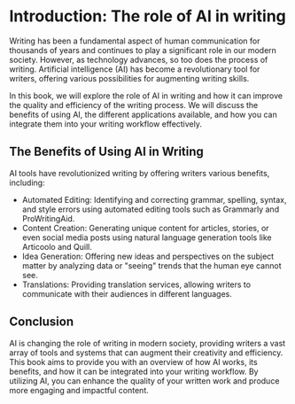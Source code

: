 Introduction: The role of AI in writing
=======================================

Writing has been a fundamental aspect of human communication for thousands of years and continues to play a significant role in our modern society. However, as technology advances, so too does the process of writing. Artificial intelligence (AI) has become a revolutionary tool for writers, offering various possibilities for augmenting writing skills.

In this book, we will explore the role of AI in writing and how it can improve the quality and efficiency of the writing process. We will discuss the benefits of using AI, the different applications available, and how you can integrate them into your writing workflow effectively.

The Benefits of Using AI in Writing
-----------------------------------

AI tools have revolutionized writing by offering writers various benefits, including:

* Automated Editing: Identifying and correcting grammar, spelling, syntax, and style errors using automated editing tools such as Grammarly and ProWritingAid.
* Content Creation: Generating unique content for articles, stories, or even social media posts using natural language generation tools like Articoolo and Quill.
* Idea Generation: Offering new ideas and perspectives on the subject matter by analyzing data or "seeing" trends that the human eye cannot see.
* Translations: Providing translation services, allowing writers to communicate with their audiences in different languages.

Conclusion
----------

AI is changing the role of writing in modern society, providing writers a vast array of tools and systems that can augment their creativity and efficiency. This book aims to provide you with an overview of how AI works, its benefits, and how it can be integrated into your writing workflow. By utilizing AI, you can enhance the quality of your written work and produce more engaging and impactful content.
